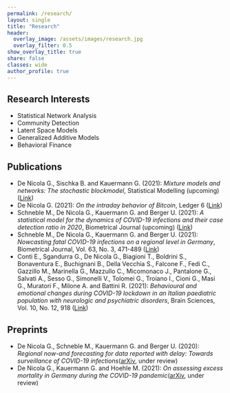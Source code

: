 ```yaml
---
permalink: /research/
layout: single
title: "Research"
header:
  overlay_image: /assets/images/research.jpg
  overlay_filter: 0.5
show_overlay_title: true
share: false
classes: wide
author_profile: true  
---
```


Research Interests
---------------

+ Statistical Network Analysis 
+ Community Detection
+ Latent Space Models
+ Generalized Additive Models  
+ Behavioral Finance 


Publications
---------------

+ De Nicola G., Sischka B. and Kauermann G. (2021): *Mixture models and networks: The stochastic blockmodel*, Statistical Modelling (upcoming) ([Link](https://journals.sagepub.com/doi/pdf/10.1177/1471082X211033169))
+ De Nicola G. (2021): *On the intraday behavior of Bitcoin*, Ledger 6 ([Link](http://ledgerjournal.org/ojs/ledger/article/view/213))
+  Schneble M., De Nicola G., Kauermann G. and Berger U. (2021): *A statistical model for the dynamics of COVID-19 infections and their case detection ratio in 2020*, Biometrical Journal (upcoming) ([Link](https://onlinelibrary.wiley.com/doi/pdf/10.1002/bimj.202100125))
+ Schneble M., De Nicola G., Kauermann G. and Berger U. (2021): *Nowcasting fatal COVID-19 infections on a regional level in Germany*, Biometrical Journal, Vol. 63, No. 3, 471-489  ([Link](https://onlinelibrary.wiley.com/doi/pdfdirect/10.1002/bimj.202000143))
+ Conti E., Sgandurra G., De Nicola G., Biagioni T., Boldrini S., Bonaventura E., Buchignani B., Della Vecchia S., Falcone F., Fedi C., Gazzillo M., Marinella G., Mazzullo C., Micomonaco J., Pantalone G., Salvati A., Sesso G., Simonelli V., Tolomei G., Troiano I., Cioni G., Masi G., Muratori F., Milone A. and Battini R.  (2021): *Behavioural and emotional changes during COVID-19 lockdown in an Italian paediatric population with neurologic and psychiatric disorders*, Brain Sciences, Vol. 10, No. 12, 918 ([Link](https://www.mdpi.com/2076-3425/10/12/918/htm))


Preprints
---------------
+ De Nicola G., Schneble M., Kauermann G. and Berger U. (2020): *Regional now-and forecasting for data reported with delay: Towards surveillance of COVID-19 infections*([arXiv](https://arxiv.org/pdf/2007.16058.pdf), under review)
+ De Nicola G., Kauermann G. and Hoehle M. (2021): *On assessing excess mortality in Germany during the COVID-19 pandemic*([arXiv](https://arxiv.org/pdf/2106.13827.pdf), under review)

